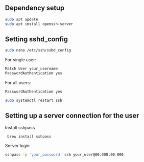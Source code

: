 ## Dependency setup
```bash
sudo apt update
sudo apt install openssh-server
```

## Setting sshd_config
```bash
sudo nano /etc/ssh/sshd_config
```
For single user:
```bash
Match User your_username
PasswordAuthentication yes
```

For all users:
```bash
PasswordAuthentication yes
```

```bash
sudo systemctl restart ssh
```

## Setting up a server connection for the user

Install sshpass
```bash
 brew install sshpass
```

Server login
```bash
sshpass -p 'your_password' ssh your_user@00.000.00.000
```